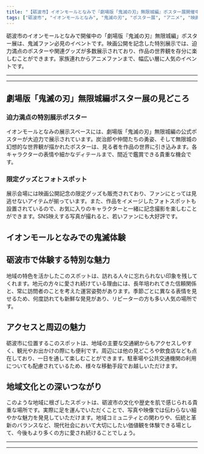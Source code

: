 ```yaml
---
title: "【砺波市】イオンモールとなみで『劇場版「鬼滅の刃」無限城編』ポスター展開催中！"
tags: ["砺波市", "イオンモールとなみ", "鬼滅の刃", "ポスター展", "アニメ", "映画", "無限城編", "イベント", "YouTube Shorts", "#shorts"]
---
```


砺波市のイオンモールとなみで開催中の「劇場版『鬼滅の刃』無限城編」ポスター展は、鬼滅ファン必見のイベントです。映画公開を記念した特別展示では、迫力満点のポスターや関連グッズが多数展示されており、作品の世界観を存分に楽しむことができます。家族連れからアニメファンまで、幅広い層に人気のイベントです。

---

<!-- 🎥 YouTube動画埋め込み -->
<!-- No YouTube URL provided -->

---

## 劇場版「鬼滅の刃」無限城編ポスター展の見どころ

### 迫力満点の特別展示ポスター

イオンモールとなみの展示スペースには、劇場版「鬼滅の刃」無限城編の公式ポスターが大迫力で展示されています。炭治郎や仲間たちの勇姿、そして無限城の幻想的な世界観が描かれたポスターは、見る者を作品の世界に引き込みます。各キャラクターの表情や細かなディテールまで、間近で鑑賞できる貴重な機会です。

### 限定グッズとフォトスポット

展示会場には映画公開記念の限定グッズも販売されており、ファンにとっては見逃せないアイテムが揃っています。また、作品をイメージしたフォトスポットも設置されているので、お気に入りのキャラクターと一緒に記念撮影を楽しむことができます。SNS映えする写真が撮れると、若いファンにも大好評です。

## イオンモールとなみでの鬼滅体験

## 砺波市で体験する特別な魅力

地域の特色を活かしたこのスポットは、訪れる人々に忘れられない印象を残してくれます。地元の方々に愛され続けている理由には、長年培われてきた信頼関係と、常に訪問者のことを考えた運営姿勢があります。季節ごとに異なる表情を見せるため、何度訪れても新鮮な発見があり、リピーターの方も多い人気の場所です。

## アクセスと周辺の魅力

砺波市に位置するこのスポットは、地域の主要な交通網からもアクセスしやすく、観光やお出かけの際にも便利です。周辺には他の見どころや飲食店なども点在しており、一日を通して楽しむことができます。駐車場や公共交通機関の利用についても配慮されているため、様々な移動手段でお越しいただけます。

## 地域文化との深いつながり

このような地域に根ざしたスポットは、砺波市の文化や歴史を肌で感じられる貴重な場所です。実際に足を運んでいただくことで、写真や映像では伝わらない細やかな魅力を発見していただけます。地域コミュニティとの関わりや、伝統と革新のバランスなど、現代社会において大切にしたい価値観を体験できる場として、今後もより多くの方に愛され続けることでしょう。

---

<!-- 🗺 Googleマップ（自動表示: page.tsxで地域名から自動生成） -->

<!-- 📍 宿泊リンク（自動表示: page.tsxで地域別リンクを自動生成）
     - タイトルから地域名を抽出
     - JTB / 楽天トラベル / じゃらん / 一休.com 対応
     - 環境変数でプロバイダー切替可能
-->

<!-- 📚 関連記事（自動表示: page.tsxで同カテゴリから2件自動選択） -->

<!-- 🏷️ タグ（自動表示: page.tsxで記事最下部に自動配置） -->

---

<!--
【記事文字数ルール】
- 基本文字数: 最低1000文字以上
- 推奨文字数: 1000〜1500文字（スマホ読みやすさ最優先）
- 上限なし: 情報量的に必要な場合は1500文字や2000文字を超えても良い
- 判断基準: 読者にとって価値ある情報を過不足なく提供できる文字数

【記事構成の最終形】
1. タイトル・動画・本文
2. まとめ
3. Googleマップ（見出しなし、マップのみ自動表示）
4. **宿泊リンク（地域別自動生成）** ← 2025年10月7日追加
5. 関連記事（H3、同カテゴリから2件自動選択）
6. タグ（記事最下部に自動表示）
7. ナビゲーションボタン

【宿泊リンクシステム仕様】
- タイトルから地域名を自動抽出（【〇〇市】形式優先）
- 北陸地方地域辞書: 富山/石川/福井の主要都市対応
- 対応プロバイダー: JTB（既定）/ 楽天トラベル / じゃらん / 一休.com
- 環境変数で切替: NEXT_PUBLIC_DEFAULT_TRAVEL_PROVIDER
- URLテンプレート: 地域名自動エンコード + アフィリエイトID挿入
- 配置位置: Googleマップ直後、関連記事より前

【自動生成セクション】
※以下はpage.tsxで自動生成されるため、記事本文には含めない
- Googleマップ: タイトル【】内の地域名から生成
- 宿泊リンク: 地域名抽出 → Deeplink生成 → スタイル適用
- 関連記事: 同カテゴリから2件を自動選択・リンク化
- タグ: 記事データから最下部に自動配置

【削除済みセクション】
※アクセス方法・周辺情報・公式リンクセクションは不要（2025年10月5日削除）

【AdSense・アフィリエイト】
- Google AdSense: 全ページ自動読み込み（layout.tsx）
- アフィリエイトスクリプト: AffilScript（layout.tsx）
- data-affil属性での動的リンク変換機能あり（現在は宿泊リンクで代替）

【最終更新】2025年10月7日 - 地域別宿泊リンク自動生成システム実装
-->
